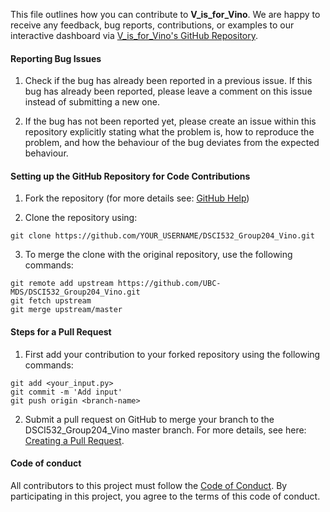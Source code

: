 This file outlines how you can contribute to **V_is_for_Vino**. We are happy to receive any feedback, bug reports, contributions, or examples to our interactive dashboard via [V_is_for_Vino's GitHub Repository](https://github.com/UBC-MDS/DSCI532_Group204_Vino.git). 

#### Reporting Bug Issues

1. Check if the bug has already been reported in a previous issue. If this bug has already been reported, please leave a comment on this issue instead of submitting a new one.

2. If the bug has not been reported yet, please create an issue within this repository explicitly stating what the problem is, how to reproduce the problem, and how the behaviour of the bug deviates from the expected behaviour.

#### Setting up the GitHub Repository for Code Contributions

1. Fork the repository (for more details see: [GitHub Help](https://help.github.com/en/github/getting-started-with-github/fork-a-repo))

2. Clone the repository using:
```
git clone https://github.com/YOUR_USERNAME/DSCI532_Group204_Vino.git
```

3. To merge the clone with the original repository, use the following commands:
```
git remote add upstream https://github.com/UBC-MDS/DSCI532_Group204_Vino.git
git fetch upstream
git merge upstream/master
```

#### Steps for a Pull Request

1. First add your contribution to your forked repository using the following commands:
```
git add <your_input.py>
git commit -m 'Add input'
git push origin <branch-name>
```

2. Submit a pull request on GitHub to merge your branch to the DSCI532_Group204_Vino master branch. For more details, see here: [Creating a Pull Request](https://help.github.com/en/github/collaborating-with-issues-and-pull-requests/creating-a-pull-request).

#### Code of conduct

All contributors to this project must follow the [Code of Conduct](). By participating in this project, you agree to the terms of this code of conduct.

